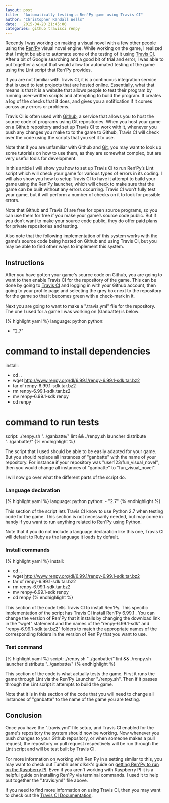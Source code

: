 ```yaml
---
layout: post
title:  "Automatically testing a Ren'Py game using Travis CI"
author: "Christopher Randall Wells"
date:   2015-04-20 21:45:00
categories: github travisci renpy
---
```

Recently I was working on making a visual novel with a few other people using the [Ren'Py](http://www.renpy.org/) visual novel engine. While working on the game, I realized that I might be able to automate some of the testing of it using [Travis CI](https://travis-ci.org). After a bit of Google searching and a good bit of trial and error, I was able to put together a script that would allow for automated testing of the game using the Lint script that Ren'Py provides.

If you are not familiar with Travis CI, it is a continuous integration service that is used to test projects that are hosted online. Essentially, what that means is that it is a website that allows people to test their program by running user-written scripts and attempting to build the program. It creates a log of the checks that it does, and gives you a notification if it comes across any errors or problems.

Travis CI is often used with [Github](https://github.com/), a service that allows you to host the source code of programs using Git repositories. When you host your game on a Github repository and set up Travis CI to work with it, whenever you push any changes you make to to the game to Github, Travis CI will check over the code using the scripts that you set it to use.

Note that if you are unfamiliar with Github and [Git](http://git-scm.com/), you may want to look up some tutorials on how to use them, as they are somewhat complex, but are very useful tools for development.

In this article I will show you how to set up Travis CI to run Ren’Py’s Lint script which will check your game for various types of errors in its coding. I will also show you how to setup Travis CI to have it attempt to build your game using the Ren’Py launcher, which will check to make sure that the game can be built without any errors occurring. Travis CI won’t fully test your game, but it will perform a number of checks on it to look for possible errors.

Note that Github and Travis CI are free for open source programs, so you can use them for free if you make your game’s source code public. But if you don’t want to make your source code public, they do offer paid plans for private repositories and testing.

Also note that the following implementation of this system works with the game's source code being hosted on Github and using Travis CI, but you may be able to find other ways to implement this system.

## Instructions
After you have gotten your game's source code on Github, you are going to want to then enable Travis CI for the repository of the game. This can be done by going to [Travis CI](https://travis-ci.org) and logging in with your Github account, then going to your profile page and selecting the grey box next to the repository for the game so that it becomes green with a check-mark in it.

Next you are going to want to make a ".travis.yml" file for the repository. The one I used for a game I was working on (Ganbatte) is below:

{% highlight yaml %}
language: python
python:
  - "2.7"
# command to install dependencies
install:
  - cd ..
  - wget http://www.renpy.org/dl/6.99.1/renpy-6.99.1-sdk.tar.bz2
  - tar xf renpy-6.99.1-sdk.tar.bz2
  - rm renpy-6.99.1-sdk.tar.bz2
  - mv renpy-6.99.1-sdk renpy
  - cd renpy
# command to run tests
script: ./renpy.sh "../ganbatte/" lint && ./renpy.sh launcher distribute "../ganbatte/"
{% endhighlight %}

The script that I used should be able to be easily adapted for your game. But you should replace all instances of "ganbatte" with the name of your repository. For instance if your repository was "user123/fun_visual_novel", then you would change all instances of "ganbatte" to "fun_visual_novel".

I will now go over what the different parts of the script do.

### Language declaration
{% highlight yaml %}
language: python
python:
    - "2.7"
{% endhighlight %}

This section of the script lets Travis CI know to use Python 2.7 when testing code for the game. This section is not necessarily needed, but may come in handy if you want to run anything related to Ren'Py using Python.

Note that if you do not include a language declaration like this one, Travis CI will default to Ruby as the language it loads by default.

### Install commands
{% highlight yaml %}
install:
  - cd ..
  - wget http://www.renpy.org/dl/6.99.1/renpy-6.99.1-sdk.tar.bz2
  - tar xf renpy-6.99.1-sdk.tar.bz2
  - rm renpy-6.99.1-sdk.tar.bz2
  - mv renpy-6.99.1-sdk renpy
  - cd renpy
 {% endhighlight %}

This section of the code tells Travis CI to install Ren'Py. This specific implementation of the script has Travis CI install Ren'Py 6.99.1 . You can change the version of Ren'Py that it installs by changing the download link in the "wget" statement and the names of the "renpy-6.99.1-sdk" and "renpy-6.99.1-sdk.tar.bz2" folders to match the appropriate names of the corresponding folders in the version of Ren'Py that you want to use.

### Test command
{% highlight yaml %}
script: ./renpy.sh "../ganbatte/" lint && ./renpy.sh launcher distribute "../ganbatte/"
{% endhighlight %}

This section of the code is what actually tests the game. First it runs the game through Lint via the Ren'Py Launcher "./renpy.sh". Then if it passes through the Lint script it attempts to build the game.

Note that it is in this section of the code that you will need to change all instances of "ganbatte" to the name of the game you are testing.


## Conclusion
Once you have the ".travis.yml" file setup, and Travis CI enabled for the game's repository the system should now be working. Now whenever you push changes to your Github repository, or when someone makes a pull request, the repository or pull request respectively will be run through the Lint script and will be test built by Travis CI.

For more information on working with Ren'Py in a setting similar to this, you may want to check out Tumblr user dlksk's guide on [getting Ren'Py to run on the Raspberry PI](http://dlksk.tumblr.com/post/107500026059/getting-renpy-to-run-on-the-raspberry-pi). Even if you aren't working with Raspberry PI it is a helpful guide on installing Ren'Py via terminal commands. I used it to help put together the ".travis.yml" file above.

If you need to find more information on using Travis CI, then you may want to check out the [Travis CI Documentation](http://docs.travis-ci.com/).
